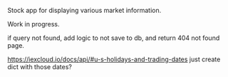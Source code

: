 Stock app for displaying various market information.

Work in progress.





if query not found, add logic to not save to db, and return 404 not found page.

https://iexcloud.io/docs/api/#u-s-holidays-and-trading-dates
just create dict with those dates?